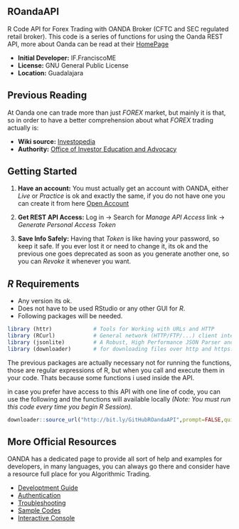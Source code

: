 ## ROandaAPI

R Code API for Forex Trading with OANDA Broker (CFTC and SEC regulated retail broker). This code is a series of functions for using the Oanda REST API, more about Oanda can be read at their [HomePage](http://www.oanda.com/)

- **Initial Developer:** IF.FranciscoME
- **License:** GNU General Public License
- **Location:** Guadalajara

## Previous Reading

At Oanda one can trade more than just *FOREX* market, but mainly it is that, so in order to have a better comprehension about what *FOREX* trading actually is:

- **Wiki source:** [Investopedia](http://www.investopedia.com/university/forexmarket/)
- **Authority:** [Office of Investor Education and Advocacy](http://www.sec.gov/investor/alerts/forextrading.pdf)

## Getting Started

1. **Have an account:** You must actually get an account with OANDA, either *Live* or *Practice* is ok and exactly the same, if you do not have one you can create it from here [Open Account](https://fxtrade.oanda.com/your_account/fxtrade/register/gate?utm_source=oandaapi&utm_medium=link&utm_campaign=devportaldocs_demo)

2. **Get REST API Access:** Log in -> Search for *Manage API Access* link -> *Generate Personal Access Token*

3. **Save Info Safely:** Having that *Token* is like having your password, so keep it safe. If you ever lost it or need to change it, its ok and the previous one goes deprecated as soon as you generate another one, so you can *Revoke* it whenever you want.

## *R* Requirements
- Any version its ok.
- Does not have to be used RStudio or any other GUI for *R*.
- Following packages will be needed.

```r
library (httr)             # Tools for Working with URLs and HTTP
library (RCurl)            # General network (HTTP/FTP/...) client interface for R
library (jsonlite)         # A Robust, High Performance JSON Parser and Generator for R
library (downloader)       # for downloading files over http and https. (OPTIONAL)
```
The previous packages are actually necessary not for running the functions, those are regular expressions of R, but when you call and execute them in your code. Thats because some functions i used inside the API.

in case you prefer have access to this API with one line of code, you can use the following and the functions will available locally *(Note: You must run this code every time you begin R Session).*

```r
downloader::source_url("http://bit.ly/GitHubROandaAPI",prompt=FALSE,quiet=TRUE)
```
## More Official Resources

OANDA has a dedicated page to provide all sort of help and examples for developers, in many languages, you can always go there and consider have a resource full place for you Algorithmic Trading.

- [Developtment Guide](http://developer.oanda.com/rest-live/development-guide/)
- [Authentication](http://developer.oanda.com/rest-live/authentication/)
- [Troubleshooting](http://developer.oanda.com/rest-live/troubleshooting-errors/)
- [Sample Codes](http://developer.oanda.com/rest-live/sample-code/)
- [Interactive Console](http://developer.oanda.com/rest-practice/console/)
